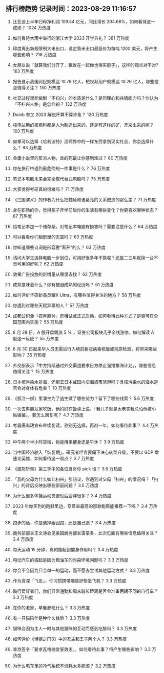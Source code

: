
## 排行榜趋势 记录时间：2023-08-29 11:16:57
  
  1. 比亚迪上半年归母净利润 109.54 亿元，同比增长 204.68%，如何看待这一成绩？ 1024 万热度
    
  2. 如何看待大雨中举行的浙江大学 2023 开学典礼？ 381 万热度
    
  3. 印度再出新规限制大米出口，设定香米出口最低价为每吨 1200 美元，将产生哪些影响？ 218 万热度
    
  4. 女朋友说「就算我们分开了，跟谁在一起你也得买房子」，这样的观点对不对? 163 万热度
    
  5. 报告显示我国网民规模达 10.79 亿人，短视频用户规模达 10.26 亿人，哪些信息值得关注？ 150 万热度
    
  6. 社交过程里能做到「不扫兴」的本质是什么？是同理心和共情能力吗？你认为「不扫兴人格」是怎样的？ 132 万热度
    
  7. Doinb 参加 2023 解说杯算不算炸鱼？ 120 万热度
    
  8. 核电站用的核燃料都是人为制造出来的，还是有这样的矿，开采出来的呢？ 100 万热度
    
  9. 如果可以选择《哈利波特》巫师界中的一样东西拿到现实社会，你会选择什么？ 83 万热度
    
  10. 金庸小说里的反派人物，谁的死最让你感到难过？ 80 万热度
    
  11. 你在旅行中遇到最危险的一件事是什么？ 76 万热度
    
  12. 笔记本电脑未来会完全取代台式电脑吗？ 75 万热度
    
  13. 大家觉得考研真的很难吗？ 71 万热度
    
  14. 《三国演义》的作者为什么把魏延和诸葛亮的关系塑造的那么差？ 71 万热度
    
  15. 身在职场的你，觉得孩子开学前后你的生活有哪些变化？你更喜欢哪种状态？ 67 万热度
    
  16. 给笔记本加一个储存条，对笔记本电脑有损害吗？需要注意什么？ 64 万热度
    
  17. 可以看看你们相册里的天空吗？ 63 万热度
    
  18. 你知道哪些诗词是形容要“离开”的么？ 63 万热度
    
  19. 请问大学生选择电脑一步到位，可用好很多年不换呢？还是二三年就换一台不贵可用的好呢？ 62 万热度
    
  20. 效果广告投放的新增量从哪里去找？ 62 万热度
    
  21. 成熟意味着什么？你有被迫成熟的经历吗？ 61 万热度
    
  22. 如何评价华硕新品灵耀X Ultra，有哪些值得关注的地方？ 58 万热度
    
  23. 你遇到过哪些天赋异禀的人？ 57 万热度
    
  24. 成都公积金「按月直付」房租试点正式启动，如何看待此种方式？是否可在全国范围内实施？ 55 万热度
    
  25. 8 月 28 日，A 股开盘跳涨 5 % ，证券公司板块几乎全线涨停。如何解读 A 股这一反应？ 55 万热度
    
  26. 8 月 30 日起来华人员无需进行入境前新冠病毒核酸或抗原检测，将带来哪些影响？ 35 万热度
    
  27. 外交部表示「中方持续通过外交渠道要求日方停止强推排海计划」，哪些信息值得关注？ 15 万热度
    
  28. 日本核污染水排海，还能去日本或国内沿海城市旅游吗？含核污染水的海水是否会对身体有危害？ 10 万热度
    
  29. 《孤注一掷》里潘生为了逃生做了哪些努力？留下了哪些线索？ 5.6 万热度
    
  30. 一次去男朋友家吃饭，他妈妈在饭桌上说，「我儿子就是太老实我总怕他被小姑娘骗」，要怎么回复呢？ 4.7 万热度
    
  31. 考霸唐尚珺宣布继续复读，称别无选择，再战一年，如何看待此事？ 4.4 万热度
    
  32. 中午两个半小时空档，你是用来健身还是午休？ 3.9 万热度
    
  33. 当中国经济驶入「恢复期」，研究者坦言要痛下决心转型升级，不要以 GDP 增速论英雄，如何看待这一观点？ 3.7 万热度
    
  34. 《披荆斩棘》第三季中的各位哥哥你 pick 谁？ 3.6 万热度
    
  35. 「我的父母为什么如此扫兴」引热议，你遇到过父母「扫兴」的情况吗？「扫兴」的背后反映出哪些家庭问题？ 3.5 万热度
    
  36. 为什么很多体操运动员退役后会胖很多？ 3.4 万热度
    
  37. 2023 年你买到的跑鞋里边，穿着率最高的那款跑鞋能推荐一下吗？ 3.4 万热度
    
  38. 跑步的话，你是选择组团跑，还是自己跑？ 3.4 万热度
    
  39. 商务部部长王文涛会见美国商务部长雷蒙多，此次见面有哪些信息值得关注？ 3.4 万热度
    
  40. 每天运动 15 分钟，真的能起到健身作用吗？ 3.4 万热度
    
  41. 电动汽车的崛起是因为燃油车的污染环境问题吗？ 3.3 万热度
    
  42. 你会不会因为只会单一的运动，而不愿去尝试其他运动方式？ 3.3 万热度
    
  43. 作为资深「飞友」，你习惯携带哪些好物坐飞机？ 3.3 万热度
    
  44. 骑行爱好者们，你们日常通勤和周末骑长距离是否会准备两辆不同的自行车？ 3.3 万热度
    
  45. 在你的老家，早餐都吃什么？ 3.3 万热度
    
  46. 有一只猫陪伴是种什么体验？ 3.3 万热度
    
  47. 猫咪会因为主人一时与其他猫咪的互动而感到吃醋吗？ 3.3 万热度
    
  48. 如何评价《博德之门3》中的君主和王子两个人？ 3.3 万热度
    
  49. 普京签令「要求瓦格纳宣誓效忠」，如何看待此事？将产生哪些影响？ 3.3 万热度
    
  50. 为什么电车里的冷气系统不消耗太多能源？ 3.2 万热度
    